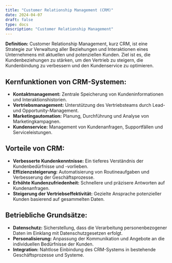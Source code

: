 ```yaml
---
title: "Customer Relationship Management (CRM)"
date: 2024-04-07
draft: false
type: docs
description: "Customer Relationship Management"
---
```


**Definition:** Customer Relationship Management, kurz CRM, ist eine Strategie zur Verwaltung aller Beziehungen und Interaktionen eines Unternehmens mit aktuellen und potenziellen Kunden. Ziel ist es, die Kundenbeziehungen zu stärken, um den Vertrieb zu steigern, die Kundenbindung zu verbessern und den Kundenservice zu optimieren.

## Kernfunktionen von CRM-Systemen:

- **Kontaktmanagement:** Zentrale Speicherung von Kundeninformationen und Interaktionshistorien.
- **Vertriebsmanagement:** Unterstützung des Vertriebsteams durch Lead- und Opportunity-Management.
- **Marketingautomation:** Planung, Durchführung und Analyse von Marketingkampagnen.
- **Kundenservice:** Management von Kundenanfragen, Supportfällen und Serviceleistungen.

## Vorteile von CRM:

- **Verbesserte Kundenkenntnisse:** Ein tieferes Verständnis der Kundenbedürfnisse und -vorlieben.
- **Effizienzsteigerung:** Automatisierung von Routineaufgaben und Verbesserung der Geschäftsprozesse.
- **Erhöhte Kundenzufriedenheit:** Schnellere und präzisere Antworten auf Kundenanfragen.
- **Steigerung der Vertriebseffektivität:** Gezielte Ansprache potenzieller Kunden basierend auf gesammelten Daten.

## Betriebliche Grundsätze:

- **Datenschutz:** Sicherstellung, dass die Verarbeitung personenbezogener Daten im Einklang mit Datenschutzgesetzen erfolgt.
- **Personalisierung:** Anpassung der Kommunikation und Angebote an die individuellen Bedürfnisse der Kunden.
- **Integration:** Nahtlose Einbindung des CRM-Systems in bestehende Geschäftsprozesse und Systeme.
